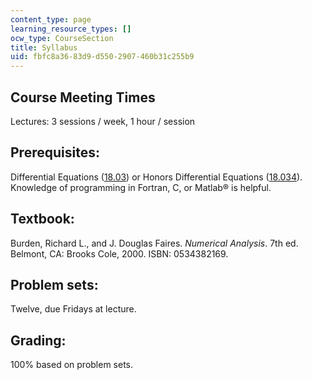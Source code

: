 ```yaml
---
content_type: page
learning_resource_types: []
ocw_type: CourseSection
title: Syllabus
uid: fbfc8a36-83d9-d550-2907-460b31c255b9
---
```


Course Meeting Times
--------------------

Lectures: 3 sessions / week, 1 hour / session

Prerequisites:
--------------

Differential Equations ([18.03](/courses/18-03-differential-equations-spring-2006)) or Honors Differential Equations ([18.034](/courses/18-034-honors-differential-equations-spring-2004)). Knowledge of programming in Fortran, C, or Matlab® is helpful.

Textbook:
---------

Burden, Richard L., and J. Douglas Faires. _Numerical Analysis_. 7th ed. Belmont, CA: Brooks Cole, 2000. ISBN: 0534382169.

Problem sets:
-------------

Twelve, due Fridays at lecture.

Grading:
--------

100% based on problem sets.